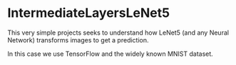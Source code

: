 # IntermediateLayersLeNet5

This very simple projects seeks to understand how LeNet5 (and any Neural Network) transforms images to get a prediction.

In this case we use TensorFlow and the widely known MNIST dataset.
